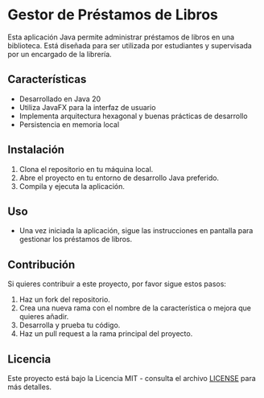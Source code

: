 # Gestor de Préstamos de Libros

Esta aplicación Java permite administrar préstamos de libros en una biblioteca. Está diseñada para ser utilizada por estudiantes y supervisada por un encargado de la librería.

## Características

- Desarrollado en Java 20
- Utiliza JavaFX para la interfaz de usuario
- Implementa arquitectura hexagonal y buenas prácticas de desarrollo
- Persistencia en memoria local

## Instalación

1. Clona el repositorio en tu máquina local.
2. Abre el proyecto en tu entorno de desarrollo Java preferido.
3. Compila y ejecuta la aplicación.

## Uso

- Una vez iniciada la aplicación, sigue las instrucciones en pantalla para gestionar los préstamos de libros.

## Contribución

Si quieres contribuir a este proyecto, por favor sigue estos pasos:

1. Haz un fork del repositorio.
2. Crea una nueva rama con el nombre de la característica o mejora que quieres añadir.
3. Desarrolla y prueba tu código.
4. Haz un pull request a la rama principal del proyecto.

## Licencia

Este proyecto está bajo la Licencia MIT - consulta el archivo [LICENSE](LICENSE) para más detalles.
